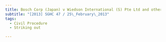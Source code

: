 ```yaml
---
title: Bosch Corp (Japan) v Wiedson International (S) Pte Ltd and others and another suit 
subtitle: "[2013] SGHC 47 / 25\_February\_2013"
tags:
  - Civil Procedure
  - Striking out

---
```


